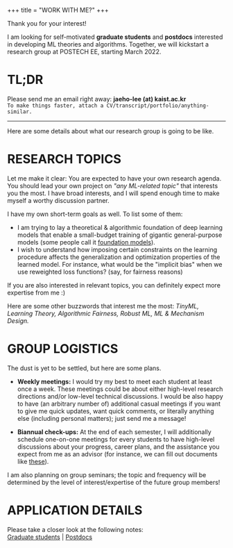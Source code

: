 +++
title = "WORK WITH ME?"
+++
<br/>

Thank you for your interest!  

I am looking for self-motivated **graduate students** and **postdocs** interested in developing ML theories and algorithms. Together, we will kickstart a research group at POSTECH EE, starting March 2022.

# TL;DR
Please send me an email right away: __jaeho-lee (at) kaist.ac.kr__  
`To make things faster, attach a CV/transcript/portfolio/anything-similar.`

---

Here are some details about what our research group is going to be like.


# RESEARCH TOPICS
Let me make it clear: You are expected to have your own research agenda. You should lead your own project on _"any ML-related topic"_ that interests you the most. I have broad interests, and I will spend enough time to make myself a worthy discussion partner.

I have my own short-term goals as well. To list some of them:
- I am trying to lay a theoretical & algorithmic foundation of deep learning models that enable a small-budget training of gigantic general-purpose models (some people call it [foundation models](https://arxiv.org/abs/2108.07258)).
- I wish to understand how imposing certain constraints on the learning procedure affects the generalization and optimization properties of the learned model. For instance, what would be the "implicit bias" when we use reweighted loss functions? (say, for fairness reasons)

If you are also interested in relevant topics, you can definitely expect more expertise from me :)

Here are some other buzzwords that interest me the most: *TinyML,* *Learning Theory,* *Algorithmic Fairness,* *Robust ML,* *ML & Mechanism Design.*

# GROUP LOGISTICS
The dust is yet to be settled, but here are some plans.  

- **Weekly meetings:** I would try my best to meet each student at least once a week. These meetings could be about either high-level research directions and/or low-level technical discussions. I would be also happy to have (an arbitrary number of) additional casual meetings if you want to give me quick updates, want quick comments, or literally anything else (including personal matters); just send me a message!  

- **Biannual check-ups:** At the end of each semester, I will additionally schedule one-on-one meetings for every students to have high-level discussions about your progress, career plans, and the assistance you expect from me as an advisor (for instance, we can fill out documents like [these](https://graduatedivision.ucmerced.edu/sites/graduatedivision.ucmerced.edu/files/page/documents/expectation_scales.pdf)).

I am also planning on group seminars; the topic and frequency will be determined by the level of interest/expertise of the future group members!

# APPLICATION DETAILS

Please take a closer look at the following notes:  
[Graduate students](/candidates/) | [Postdocs](/postdocs/)
